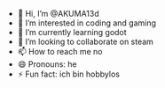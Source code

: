 - 👋 Hi, I’m @AKUMA13d
- 👀 I’m interested in coding and gaming
- 🌱 I’m currently learning godot
- 💞️ I’m looking to collaborate on steam
- 📫 How to reach me no
- 😄 Pronouns: he
- ⚡ Fun fact: ich bin hobbylos

<!---
AKUMA13d/AKUMA13d is a ✨ special ✨ repository because its `README.md` (this file) appears on your GitHub profile.
You can click the Preview link to take a look at your changes.
--->
